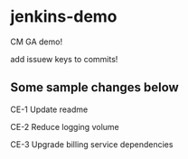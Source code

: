 # jenkins-demo
CM GA demo!



add issuew keys to commits!



## Some sample changes below
CE-1 Update readme

CE-2 Reduce logging volume


CE-3 Upgrade billing service dependencies 

